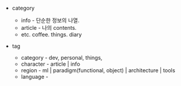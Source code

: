 

* category

  * info - 단순한 정보의 나열. 
  * article - 나의 contents.
  * etc. coffee. things. diary

* tag 

  * category - dev, personal, things, 
  * character - article | info
  * region - ml | paradigm(functional, object) | architecture | tools
  * language - 
